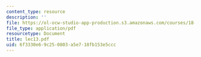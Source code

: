 ```yaml
---
content_type: resource
description: ''
file: https://ol-ocw-studio-app-production.s3.amazonaws.com/courses/18-034-honors-differential-equations-spring-2004/6f3330e69c250803a5e718fb153e5ccc_lec13.pdf
file_type: application/pdf
resourcetype: Document
title: lec13.pdf
uid: 6f3330e6-9c25-0803-a5e7-18fb153e5ccc
---
```

